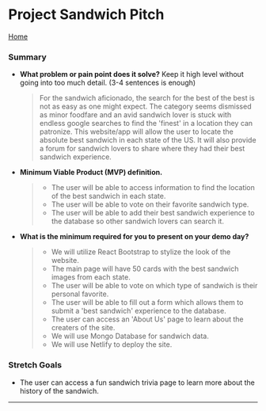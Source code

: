 # Project Sandwich Pitch

[Home](https://projectsandwich.github.io/301-ProjectPlanning/)

### Summary

- **What problem or pain point does it solve?** Keep it high level without going into too much detail. (3-4 sentences is enough)
  > For the sandwich aficionado, the search for the best of the best is not as easy as one might expect. The category seems dismissed as minor foodfare and an avid sandwich lover is stuck with endless google searches to find the 'finest' in a location they can patronize. This website/app will allow the user to locate the absolute best sandwich in each state of the US. It will also provide a forum for sandwich lovers to share where they had their best sandwich experience.

- **Minimum Viable Product (MVP) definition.**
  > * The user will be able to access information to find the location of the best sandwich in each state. 
  > * The user will be able to vote on their favorite sandwich type. 
  > * The user will be able to add their best sandwich experience to the database so other sandwich lovers can search it. 

- **What is the minimum required for you to present on your demo day?**
  > * We will utilize React Bootstrap to stylize the look of the website. 
  > * The main page will have 50 cards with the best sandwich images from each state. 
  > * The user will be able to vote on which type of sandwich is their personal favorite.
  > * The user will be able to fill out a form which allows them to submit a 'best sandwich' experience to the database. 
  > * The user can access an 'About Us' page to learn about the creaters of the site. 
  > * We will use Mongo Database for sandwich data. 
  > * We will use Netlify to deploy the site.

### Stretch Goals

* The user can access a fun sandwich trivia page to learn more about the history of the sandwich.

_____
